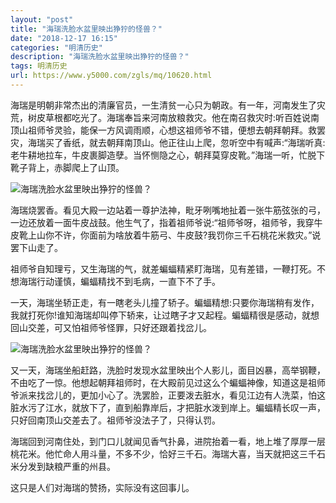 ```yaml
---
layout: "post"
title: "海瑞洗脸水盆里映出狰狞的怪兽？"
date: "2018-12-17 16:15"
categories: "明清历史"
description: "海瑞洗脸水盆里映出狰狞的怪兽？"
tags: 明清历史
url: https://www.y5000.com/zgls/mq/10620.html
---
```






海瑞是明朝非常杰出的清廉官员，一生清贫一心只为朝政。有一年，河南发生了灾荒，树皮草根都吃光了。海瑞奉旨来河南放粮救灾。他在南召救灾时:听百姓说南顶山祖师爷灵验，能保一方风调雨顺，心想这祖师爷不错，便想去朝拜朝拜。救罢灾，海瑞买了香纸，就去朝拜南顶山。他正往山上爬，忽听空中有喊声:“海瑞听真:老牛耕地拉车，牛皮裹脚造孽。当怀恻隐之心，朝拜莫穿皮靴。”海瑞一听，忙脱下靴子背上，赤脚爬上了山顶。

![海瑞洗脸水盆里映出狰狞的怪兽？](/uploads/allimg/170114/6-1F114113103Y0.JPG)

海瑞烧罢香。看见大殿一边站着一尊护法神，毗牙咧嘴地扯着一张牛筋弦张的弓，一边还放着一面牛皮战鼓。他生气了，指着祖师爷说:“祖师爷呀，祖师爷，我穿牛皮靴上山你不许，你面前为啥放着牛筋弓、牛皮鼓?我罚你三千石桃花米救灾。”说罢下山走了。

祖师爷自知理亏，又生海瑞的气，就差蝙蝠精紧盯海瑞，见有差错，一鞭打死。不想海瑞行动谨慎，蝙蝠精找不到毛病，一直下不了手。

一天，海瑞坐轿正走，有一瞎老头儿撞了轿子。蝙蝠精想:只要你海瑞稍有发作，我就打死你!谁知海瑞却叫停下轿来，让过瞎子才又起程。蝙蝠精很是感动，就想回山交差，可又怕祖师爷怪罪，只好还跟着找岔儿。

![海瑞洗脸水盆里映出狰狞的怪兽？](/uploads/allimg/170114/6-1F1141132035M.JPG)

又一天，海瑞坐船赶路，洗脸时发现水盆里映出个人影儿，面目凶暴，高举钢鞭，不由吃了一惊。他想起朝拜祖师时，在大殿前见过这么个蝙蝠神像，知道这是祖师爷派来找岔儿的，更加小心了。洗罢脸，正要泼去脏水，看见江边有人洗菜，怕这脏水污了江水，就放下了，直到船靠岸后，才把脏水泼到岸上。蝙蝠精长叹一声，只好回南顶山交差去了。祖师爷没法子了，只得认罚。

海瑞回到河南住处，到门口儿就闻见香气扑鼻，进院抬着一看，地上堆了厚厚一层桃花米。他忙命人用斗量，不多不少，恰好三千石。海瑞大喜，当天就把这三千石米分发到缺粮严重的州县。

这只是人们对海瑞的赞扬，实际没有这回事儿。
